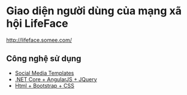 
# Giao diện người dùng của mạng xã hội LifeFace
http://lifeface.somee.com/

## Công nghệ sử dụng
 - [Social Media Templates](https)
 - [.NET Core + AngularJS + JQuery](https)
 - [Html + Bootstrap + CSS](https)

  
